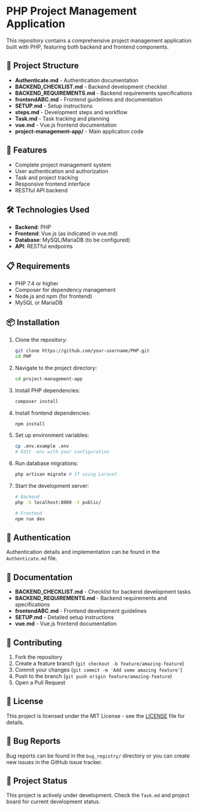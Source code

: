 # PHP Project Management Application

This repository contains a comprehensive project management application built with PHP, featuring both backend and frontend components.

## 📁 Project Structure

- **Authenticate.md** - Authentication documentation
- **BACKEND_CHECKLIST.md** - Backend development checklist
- **BACKEND_REQUIREMENTS.md** - Backend requirements specifications
- **frontendABC.md** - Frontend guidelines and documentation
- **SETUP.md** - Setup instructions
- **steps.md** - Development steps and workflow
- **Task.md** - Task tracking and planning
- **vue.md** - Vue.js frontend documentation
- **project-management-app/** - Main application code

## 🚀 Features

- Complete project management system
- User authentication and authorization
- Task and project tracking
- Responsive frontend interface
- RESTful API backend

## 🛠️ Technologies Used

- **Backend**: PHP
- **Frontend**: Vue.js (as indicated in vue.md)
- **Database**: MySQL/MariaDB (to be configured)
- **API**: RESTful endpoints

## 📋 Requirements

- PHP 7.4 or higher
- Composer for dependency management
- Node.js and npm (for frontend)
- MySQL or MariaDB

## 📦 Installation

1. Clone the repository:
   ```bash
   git clone https://github.com/your-username/PHP.git
   cd PHP
   ```

2. Navigate to the project directory:
   ```bash
   cd project-management-app
   ```

3. Install PHP dependencies:
   ```bash
   composer install
   ```

4. Install frontend dependencies:
   ```bash
   npm install
   ```

5. Set up environment variables:
   ```bash
   cp .env.example .env
   # Edit .env with your configuration
   ```

6. Run database migrations:
   ```bash
   php artisan migrate # If using Laravel
   ```

7. Start the development server:
   ```bash
   # Backend
   php -S localhost:8000 -t public/
   
   # Frontend
   npm run dev
   ```

## 🔐 Authentication

Authentication details and implementation can be found in the `Authenticate.md` file.

## 📝 Documentation

- **BACKEND_CHECKLIST.md** - Checklist for backend development tasks
- **BACKEND_REQUIREMENTS.md** - Backend requirements and specifications
- **frontendABC.md** - Frontend development guidelines
- **SETUP.md** - Detailed setup instructions
- **vue.md** - Vue.js frontend documentation

## 🤝 Contributing

1. Fork the repository
2. Create a feature branch (`git checkout -b feature/amazing-feature`)
3. Commit your changes (`git commit -m 'Add some amazing feature'`)
4. Push to the branch (`git push origin feature/amazing-feature`)
5. Open a Pull Request

## 📄 License

This project is licensed under the MIT License - see the [LICENSE](LICENSE) file for details.

## 🐛 Bug Reports

Bug reports can be found in the `bug_registry/` directory or you can create new issues in the GitHub issue tracker.

## 🚧 Project Status

This project is actively under development. Check the `Task.md` and project board for current development status.